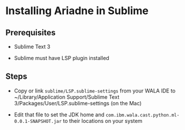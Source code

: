 # Installing Ariadne in Sublime

## Prerequisites

* Sublime Text 3

* Sublime must have LSP plugin installed

## Steps

* Copy or link `sublime/LSP.sublime-settings` from your WALA IDE to
  ~/Library/Application Support/Sublime Text 3/Packages/User/LSP.sublime-settings (on the Mac)

* Edit that file to set the JDK home and `com.ibm.wala.cast.python.ml-0.0.1-SNAPSHOT.jar` to their locations on your system
